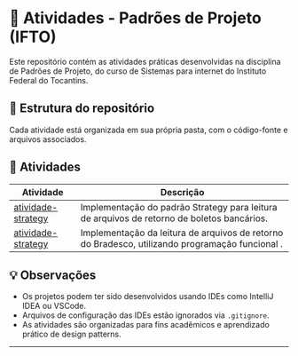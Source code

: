 # 🧠 Atividades - Padrões de Projeto (IFTO)

Este repositório contém as atividades práticas desenvolvidas na disciplina de Padrões de Projeto, do curso de Sistemas para internet do Instituto Federal do Tocantins.

## 📁 Estrutura do repositório

Cada atividade está organizada em sua própria pasta, com o código-fonte e arquivos associados.

## 📌 Atividades

| Atividade | Descrição |
|----------|-----------|
| [atividade-strategy](./atividade-strategy) | Implementação do padrão Strategy para leitura de arquivos de retorno de boletos bancários. |
| [atividade-strategy](./strategy-funcional) | Implementação da leitura de arquivos de retorno do Bradesco, utilizando programação funcional . |


## 💡 Observações

- Os projetos podem ter sido desenvolvidos usando IDEs como IntelliJ IDEA ou VSCode.
- Arquivos de configuração das IDEs estão ignorados via `.gitignore`.
- As atividades são organizadas para fins acadêmicos e aprendizado prático de design patterns.

---

